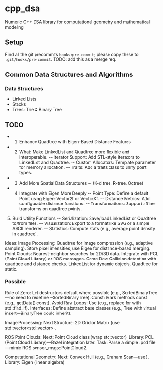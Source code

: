 # cpp_dsa
Numeric C++ DSA library for computational geometry and mathematical modeling

## Setup

Find all the git precommits `hooks/pre-commit`; please copy these to `.git/hooks/pre-commit`. TODO: add this as a merge req.


## Common Data Structures and Algorithms

### Data Structures
- Linked Lists
- Stacks
- Trees: Trie & Binary Tree


## TODO

- 1. Enhance Quadtree with Eigen-Based Distance Features
- 2. What: Make LinkedList and Quadtree more flexible and interoperable.
-- Iterator Support: Add STL-style iterators to LinkedList and Quadtree.
-- Custom Allocators: Template parameter for memory allocation.
-- Traits: Add a traits class to unify point types.
- 3. Add More Spatial Data Structures
-- (K-d tree, R-tree, Octree)
- 4. Integrate with Eigen More Deeply
-- Point Type: Define a default Point using Eigen::Vector2f or VectorXf.
-- Distance Metrics: Add configurable distance functions.
-- Transformations: Support affine transforms on quadtree points.
5. Build Utility Functions
-- Serialization: Save/load LinkedList or Quadtree to/from files.
-- Visualization: Export to a format like SVG or a simple ASCII renderer.
-- Statistics: Compute stats (e.g., average point density in quadtree).

Ideas:
Image Processing: Quadtree for image compression (e.g., adaptive sampling).
Store pixel intensities, use Eigen for distance-based merging.
Point Clouds: Nearest-neighbor searches for 2D/3D data.
Integrate with PCL (Point Cloud Library) or ROS messages.
Game Dev: Collision detection with quadtree and distance checks.
LinkedList for dynamic objects, Quadtree for static.





### Possible



Rule of Zero: Let destructors default where possible (e.g., SortedBinaryTree—no need to redefine ~SortedBinaryTree).
Const: Mark methods const (e.g., getData() const).
Avoid Raw Loops: Use <algorithm> (e.g., replace for with std::find_if).
Interfaces: Define abstract base classes (e.g., Tree with virtual insert—BinaryTree could inherit).


Image Processing:
Next Structure: 2D Grid or Matrix (use std::vector<std::vector<int>>).

ROS Point Clouds:
Next: Point Cloud class (wrap std::vector<Point3D>).
Library: PCL (Point Cloud Library)—Bazel integration later.
Task: Parse a simple .pcd file—mimic ROS sensor_msgs::PointCloud2.

Computational Geometry:
Next: Convex Hull (e.g., Graham Scan—use <algorithm>).
Library: Eigen (linear algebra)
